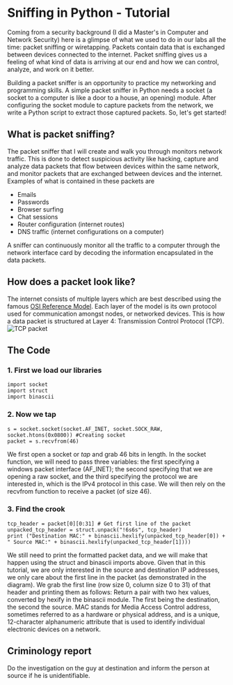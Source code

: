 # Sniffing in Python - Tutorial
Coming from a security background (I did a Master's in Computer and Network Security) here is a glimpse of what we used to do in our labs all the time: packet sniffing or wiretapping. Packets contain data that is exchanged between devices connected to the internet. Packet sniffing gives us a feeling of what kind of data is arriving at our end and how we can control, analyze, and work on it better. 

Building a packet sniffer is an opportunity to practice my networking and programming skills. A simple packet sniffer in Python needs a socket (a socket to a computer is like a door to a house, an opening) module. After configuring the socket module to capture packets from the network, we write a Python script to extract those captured packets.
So, let's get started!

## What is packet sniffing?
The packet sniffer that I will create and walk you through monitors network traffic. This is done to detect suspicious activity like hacking, capture and analyze data packets that flow between devices within the same network, and monitor packets that are exchanged between devices and the internet. Examples of what is contained in these packets are
- Emails
- Passwords
- Browser surfing
- Chat sessions
- Router configuration (internet routes)
- DNS traffic (internet configurations on a computer)

A sniffer can continuously monitor all the traffic to a computer through the network interface card by decoding the information encapsulated in the data packets.

## How does a packet look like?
The internet consists of multiple layers which are best described using the famous [OSI Reference Model](https://www.educative.io/blog/osi-model-layers). Each layer of the model is its own protocol used for communication amongst nodes, or networked devices. This is how a data packet is structured at Layer 4: Transmission Control Protocol (TCP).
<br>
![TCP packet](https://i.ibb.co/CM4SVX4/tcppacket.gif "TCP packet")
<br>

## The Code
### 1. First we load our libraries
```
import socket
import struct
import binascii
```
### 2. Now we tap
```
s = socket.socket(socket.AF_INET, socket.SOCK_RAW, socket.htons(0x0800)) #Creating socket
packet = s.recvfrom(46)
```
We first open a socket or *tap* and grab 46 bits in length. In the socket function, we will need to pass three variables: the first specifying a windows packet interface (AF_INET); the second specifying that we are opening a raw socket, and the third specifying the protocol we are interested in, which is the IPv4 protocol in this case. We will then rely on the recvfrom function to receive a packet (of size 46).
### 3. Find the crook
```
tcp_header = packet[0][0:31] # Get first line of the packet
unpacked_tcp_header = struct.unpack("!6s6s", tcp_header)
print ("Destination MAC:" + binascii.hexlify(unpacked_tcp_header[0]) + " Source MAC:" + binascii.hexlify(unpacked_tcp_header[1])))
```
We still need to print the formatted packet data, and we will make that happen using the struct and binascii imports above. Given that in this tutorial, we are only interested in the source and destination IP addresses, we only care about the first line in the packet (as demonstrated in the diagram). We grab the first line (row size 0, column size 0 to 31) of that header and printing them as follows: Return a pair with two hex values, converted by hexify in the binascii module. The first being the destination, the second the source. MAC stands for Media Access Control address, sometimes referred to as a hardware or physical address, and is a unique, 12-character alphanumeric attribute that is used to identify individual electronic devices on a network.

## Criminology report
Do the investigation on the guy at destination and inform the person at source if he is unidentifiable.


